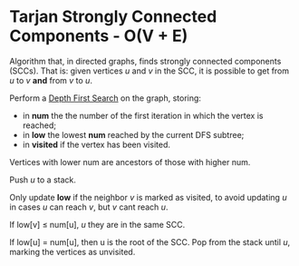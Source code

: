 # Tarjan Strongly Connected Components - O(V + E)

Algorithm that, in directed graphs, finds strongly connected components (SCCs). That is: given vertices _u_ and _v_ in the SCC, it is possible to get from _u_ to _v_ __and__ from _v_ to _u_.

Perform a [Depth First Search]() on the graph, storing:
- in __num__ the the number of the first iteration in which the vertex is reached;
- in __low__ the lowest __num__ reached by the current DFS subtree;
- in __visited__ if the vertex has been visited.

Vertices with lower num are ancestors of those with higher num.

Push _u_ to a stack.

Only update __low__ if the neighbor _v_ is marked as visited, to avoid updating _u_ in cases _u_ can reach _v_, but _v_ cant reach _u_.

If low[v] $\le$ num[u], _u_ they are in the same SCC.

If low[u] = num[u], then u is the root of the SCC. Pop from the stack until _u_, marking the vertices as unvisited.